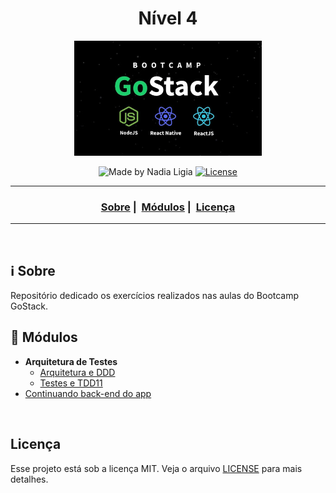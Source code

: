 <h1 align="center">Nível 4</h1>
<p align="center">
  <img src="../assets/logo.jpg" width="300" heigth="300">
</p>

<p align="center">
  <img alt="Made by Nadia Ligia" src="https://img.shields.io/badge/made%20by-Nadia%20Ligia-informational">
  
  <a href="license.md">
  <img alt="License" src="https://img.shields.io/badge/License-MIT-informational">
  </a>
</p>

___

<h3 align="center">
  <a href="#information_source-sobre">Sobre</a>&nbsp;|&nbsp;
  <a href="#book-modulos">Módulos</a>&nbsp;|&nbsp;
  <a href="#licença">Licença</a>
</h3>

___

<br>

## :information_source: Sobre

Repositório dedicado os exercícios realizados nas aulas do Bootcamp GoStack.

## :book: Módulos

- **Arquitetura de Testes**
  - [Arquitetura e DDD](gobarber-api-ddd)
  - [Testes e TDD11](gobarber-api-tdd)
- [Continuando back-end do app](gobarber-api)
<!-- - [Finalizando o back-end do app]() -->

<br>

## Licença 

Esse projeto está sob a licença MIT. Veja o arquivo [LICENSE](../LICENSE) para mais detalhes.